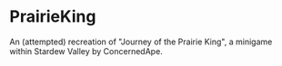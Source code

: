# PrairieKing
An (attempted) recreation of "Journey of the Prairie King", a minigame within Stardew Valley by ConcernedApe.

